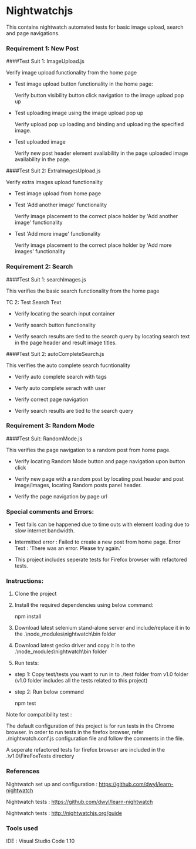 # Nightwatchjs
This contains nightwatch automated tests for basic image upload, search and page navigations.

### Requirement 1: New Post

####Test Suit 1: ImageUpload.js

Verify image upload functionality from the home page

- Test image upload button functionality in the home page: 

   Verify button visibility button click navigation to the image upload pop up

- Test uploading image using the image upload pop up

   Verify upload pop up loading and binding and uploading the specified image.

- Test uploaded image

   Verify new post header element availability in the page uploaded image availability in the page.

####Test Suit 2: ExtraImagesUpload.js

Verify extra images upload functionality

- Test image upload from home page

- Test 'Add another image' functionality

  Verify image placement to the correct place holder by 'Add another image' functionality

- Test 'Add more image' functionality

  Verify image placement to the correct place holder by 'Add more images' functionality


### Requirement 2: Search

####Test Suit 1: searchImages.js

This verifies the basic search functionality from the home page

TC 2: Test Search Text

- Verify locating the search input container

- Verify search button functionality

- Verify search results are tied to the search query by locating search text in the page header and result image titles.

####Test Suit 2: autoCompleteSearch.js

This verifies the auto complete search fucntionality

- Verify auto complete search with tags

- Verfy auto complete serach with user

- Verify correct page navigation

- Verify search results are tied to the search query

### Requirement 3: Random Mode

####Test Suit: RandomMode.js

This verifies the page navigation to a random post from home page.

- Verify locating Random Mode button and page navigation upon button click

- Verify new page with a random post by locating post header and post image/images, locating Random posts panel header.

- Verify the page navigation by page url

### Special comments and Errors:

* Test fails can be happened due to time outs with element loading due to slow internet bandwidth.

* Intermitted error : Failed to create a new post from home page. Error Text : 'There was an error. Please try again.'

* This project includes seperate tests for Firefox browser with refactored tests.

### Instructions:

1. Clone the project 

2. Install the required dependencies using below command:

   npm install

3. Download latest selenium stand-alone server and include/replace it in to the .\node_modules\nightwatch\bin folder

4. Download latest gecko driver and copy it in to the .\node_modules\nightwatch\bin folder

3. Run tests:

- step 1: Copy test/tests you want to run in to ./test folder from v1.0 folder (v1.0 folder includes all the tests related to this project) 

- step 2: Run below command

  npm test

Note for compatibility test : 

The default configuration of this project is for run tests in the Chrome browser. In order to run tests in the firefox browser, refer ./nightwatch.conf.js configuration file and follow the comments in the file.

A seperate refactored tests for firefox browser are included in the .\v1.0\FireFoxTests directory

### References

Nightwatch set up and configuration : https://github.com/dwyl/learn-nightwatch

Nightwatch tests : https://github.com/dwyl/learn-nightwatch

Nightwatch tests : http://nightwatchjs.org/guide

### Tools used

IDE : Visual Studio Code 1.10

